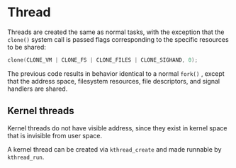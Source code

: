 # Thread

Threads are created the same as normal tasks, with the exception that the `clone()` system call is passed flags corresponding to the specific resources to be shared:
```cpp
clone(CLONE_VM | CLONE_FS | CLONE_FILES | CLONE_SIGHAND, 0);
```

The previous code results in behavior identical to a normal `fork()` , except that the address space, filesystem resources, file descriptors, and signal handlers are shared. 

## Kernel threads

Kernel threads do not have visible address, since they exist in kernel space that is invisible from user space.

A kernel thread can be created via `kthread_create` and made runnable by `kthread_run`.